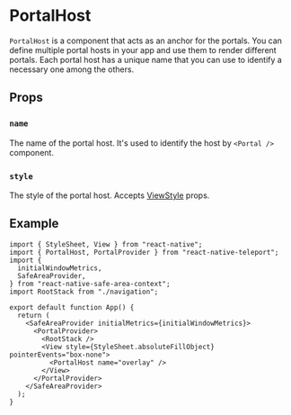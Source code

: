# PortalHost

`PortalHost` is a component that acts as an anchor for the portals. You can define multiple portal hosts in your app and use them to render different portals. Each portal host has a unique name that you can use to identify a necessary one among the others.

## Props[​](#props "Direct link to Props")

### `name`[​](#name "Direct link to name")

The name of the portal host. It's used to identify the host by `<Portal />` component.

### `style`[​](#style "Direct link to style")

The style of the portal host. Accepts [ViewStyle](https://reactnative.dev/docs/view#style) props.

## Example[​](#example "Direct link to Example")

```
import { StyleSheet, View } from "react-native";
import { PortalHost, PortalProvider } from "react-native-teleport";
import {
  initialWindowMetrics,
  SafeAreaProvider,
} from "react-native-safe-area-context";
import RootStack from "./navigation";

export default function App() {
  return (
    <SafeAreaProvider initialMetrics={initialWindowMetrics}>
      <PortalProvider>
        <RootStack />
        <View style={StyleSheet.absoluteFillObject} pointerEvents="box-none">
          <PortalHost name="overlay" />
        </View>
      </PortalProvider>
    </SafeAreaProvider>
  );
}
```
